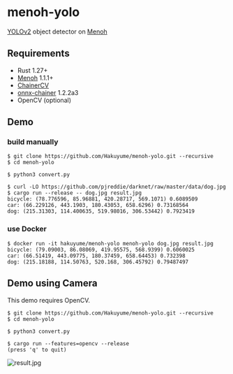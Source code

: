 # menoh-yolo

[YOLOv2](https://pjreddie.com/darknet/yolov2/) object detector on [Menoh](https://github.com/pfnet-research/menoh)

## Requirements

- Rust 1.27+
- [Menoh](https://github.com/pfnet-research/menoh) 1.1.1+
- [ChainerCV](https://github.com/chainer/chainercv)
- [onnx-chainer](https://github.com/chainer/onnx-chainer) 1.2.2a3
- OpenCV (optional)

## Demo

### build manually

```
$ git clone https://github.com/Hakuyume/menoh-yolo.git --recursive
$ cd menoh-yolo

$ python3 convert.py

$ curl -LO https://github.com/pjreddie/darknet/raw/master/data/dog.jpg
$ cargo run --release -- dog.jpg result.jpg
bicycle: (78.776596, 85.96881, 420.28717, 569.1071) 0.6089509
car: (66.229126, 443.1903, 180.43053, 658.6296) 0.73168564
dog: (215.31303, 114.400635, 519.98016, 306.53442) 0.7923419
```

### use Docker

```
$ docker run -it hakuyume/menoh-yolo menoh-yolo dog.jpg result.jpg
bicycle: (79.09003, 86.08069, 419.95575, 568.9399) 0.6060025
car: (66.51419, 443.09775, 180.37459, 658.64453) 0.732398
dog: (215.18188, 114.50763, 520.168, 306.45792) 0.79487497
```

## Demo using Camera

This demo requires OpenCV.

```
$ git clone https://github.com/Hakuyume/menoh-yolo.git --recursive
$ cd menoh-yolo

$ python3 convert.py

$ cargo run --features=opencv --release
(press 'q' to quit)
```

![result.jpg](https://user-images.githubusercontent.com/3014172/42957529-efc58ec4-8bbd-11e8-9b00-440924369e2b.jpg)

